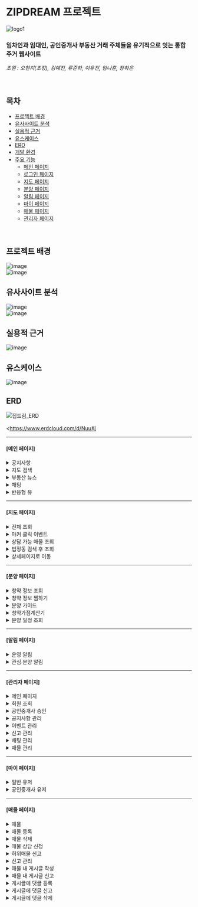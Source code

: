 # ZIPDREAM 프로젝트  

![logo1](https://github.com/ZIPDREAM-WORKSPACE/ZIPDREAM/assets/93081185/6dc09e7a-e755-46d9-aad4-f8ba983ed876)

### 임차인과 임대인, 공인중개사 부동산 거래 주체들을 유기적으로 잇는 통합 주거 웹사이트
*조원 : 오현지(조장), 김예진, 류준하, 이유진, 임나훈, 장하은*  
<br/><br/>

## 목차
* [프로젝트 배경](#프로젝트-배경)
* [유사사이트 분석](#유사사이트-분석)
* [실용적 근거](#실용적-근거)
* [유스케이스](#유스케이스)
* [ERD](#ERD)
* [개발 환경](#개발-환경)
* [주요 기능](#주요-기능)
  - [메인 페이지](#메인-페이지)
  - [로그인 페이지](#로그인-페이지)
  - [지도 페이지](#지도-페이지)
  - [분양 페이지](#분양-페이지)
  - [알림 페이지](#알림-페이지)
  - [마이 페이지](#마이-페이지)
  - [매물 페이지](#매물-페이지)
  - [관리자 페이지](#관리자-페이지)
<br/><br/><br/>
<h2>프로젝트 배경</h2>

![image](https://github.com/ZIPDREAM-WORKSPACE/ZIPDREAM/assets/93081185/1cfc2202-0ecc-4d6e-b8ed-b891680d91a1)
<br/>
![image](https://github.com/ZIPDREAM-WORKSPACE/ZIPDREAM/assets/93081185/57eb9ece-3a63-4be3-a065-01044d3629d8)
<br/>
<h2>유사사이트 분석</h2>

![image](https://github.com/ZIPDREAM-WORKSPACE/ZIPDREAM/assets/93081185/9c5ebf91-dece-4f5d-b97c-0887b2cabb06)
<br/>
![image](https://github.com/ZIPDREAM-WORKSPACE/ZIPDREAM/assets/93081185/0861fdb2-c5e9-4340-8657-c81747e6d1ec)
<br/>
<h2>실용적 근거</h2>      

![image](https://github.com/ZIPDREAM-WORKSPACE/ZIPDREAM/assets/93081185/ddd45e5a-01d7-4b13-ad9a-4738b4358841)
<br/>
<h2>유스케이스</h2>      

![image](https://github.com/ZIPDREAM-WORKSPACE/ZIPDREAM/assets/93081185/a0197155-e8e7-461d-b23b-bb418c438eba)
<br/>
<h2>ERD</h2>


![집드림_ERD](https://github.com/ZIPDREAM-WORKSPACE/ZIPDREAM/assets/93081185/4dae454c-850b-40f9-aa1e-5c097aa7b401)

<https://www.erdcloud.com/d/Nuu퇴</summary>
  <div markdown="1">
  </div>
</details>
<hr>

<h4>[메인 페이지]</h4>
<details>
  <summary>공지사항</summary>
  <div markdown="1">
  </div>
</details>
<details>
  <summary>지도 검색</summary>
  <div markdown="1">
  </div>
</details>
<details>
  <summary>부동산 뉴스</summary>
  <div markdown="1">
  </div>
</details>
<details>
  <summary>채팅</summary>
  <div markdown="1">
  </div>
</details>
<details>
  <summary>반응형 뷰</summary>
  <div markdown="1">
  </div>
</details>
<hr>

<h4>[지도 페이지]</h4>
<details>
  <summary>전체 조회</summary>
  <div markdown="1">
  </div>
</details>
<details>
  <summary>마커 클릭 이벤트</summary>
  <div markdown="1">
  </div>
</details>
<details>
  <summary>상담 가능 매물 조회</summary>
  <div markdown="1">
  </div>
</details>
<details>
  <summary>법정동 검색 후 조회</summary>
  <div markdown="1">
  </div>
</details>
<details>
  <summary>상세페이지로 이동</summary>
  <div markdown="1">
  </div>
</details>

<hr>
<h4>[분양 페이지]</h4>
<details>
  <summary>청약 정보 조회</summary>
  <div markdown="1"></div>
</details>
<details>
  <summary>청약 정보 찜하기</summary>
  <div markdown="1"></div>
</details>
<details>
  <summary>분양 가이드</summary>
  <div markdown="1"></div>
</details>
<details>
  <summary>청약가점계산기</summary>
  <div markdown="1"></div>
</details>
<details>
  <summary>분양 일정 조회</summary>
  <div markdown="1"></div>
</details>

<hr>
<h4>[알림 페이지]</h4>
<details>
  <summary>운영 알림</summary>
  <div markdown="1">
  </div>
</details>
<details>
  <summary>관심 분양 알림</summary>
  <div markdown="1">
  </div>
</details>

<hr>
<h4>[관리자 페이지]</h4>
<details>
  <summary>메인 페이지</summary>
  <div markdown="1">
    영상 들어갈 자리
  </div>
  </details>
  <details>
  <summary>회원 조회</summary>
  <div markdown="1">
  </div>
  </details>
  <details>
  <summary>공인중개사 승인</summary>
  <div markdown="1">
  </div>
  </details>
  <details>
  <summary>공지사항 관리</summary>
  <div markdown="1">
  </div>
  </details>
  <details>
  <summary>이벤트 관리</summary>
  <div markdown="1">
  </div>
  </details>
  <details>
  <summary>신고 관리</summary>
  <div markdown="1">
  </div>
  </details>
  <details>
  <summary>채팅 관리</summary>
  <div markdown="1">
  </div>
  </details>
  <details>
  <summary>매물 관리</summary>
  <div markdown="1">
  </div>
</details>
<hr>

<h4>[마이 페이지]</h4>
<details>
  <summary>일반 유저</summary>
  <div markdown="1">
  </div>
</details>
<details>
  <summary>공인중개사 유저</summary>
  <div markdown="1">
  </div>
</details>

<hr>
<h4>[매물 페이지]</h4>
<details>
  <summary>매물</summary>
  <div markdown="1">
    영상 들어갈 자리
  </div>
  </details>
  <details>
  <summary>매물 등록</summary>
  <div markdown="1">
  </div>
  </details>
  <details>
  <summary>매물 삭제</summary>
  <div markdown="1">
  </div>
  </details>
  <details>
  <summary>매물 상담 신청</summary>
  <div markdown="1">
  </div>
  </details>
  <details>
  <summary>허위매물 신고</summary>
  <div markdown="1">
  </div>
  </details>
  <details>
  <summary>신고 관리</summary>
  <div markdown="1">
  </div>
  </details>
  <details>
  <summary>매물 내 게시글 작성</summary>
  <div markdown="1">
  </div>
  </details>
  <details>
  <summary>매물 내 게시글 신고</summary>
  <div markdown="1">
  </div>
  </details>
  <details>
  <summary>게시글에 댓글 등록</summary>
  <div markdown="1">
  </div>
  </details>
  <details>
  <summary>게시글에 댓글 신고</summary>
  <div markdown="1">
  </div>
  </details>
  <details>
  <summary>게시글에 댓글 삭제</summary>
  <div markdown="1">
  </div>
  </details>

<br/>


